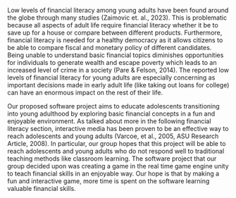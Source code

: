 Low levels of financial literacy among young adults have been found around the globe through many studies (Zaimovic et. al., 2023). This is problematic because all aspects of adult life require financial literacy whether it be to save up for a house or compare between different products. Furthermore, financial literacy is needed for a healthy democracy as it allows citizens to be able to compare fiscal and monetary policy of different candidates. Being unable to understand basic financial topics diminishes opportunities for individuals to generate wealth and escape poverty which leads to an increased level of crime in a society (Pare & Felson, 2014). The reported low levels of financial literacy for young adults are especially concerning as important decisions made in early adult life (like taking out loans for college) can have an enormous impact on the rest of their life.

Our proposed software project aims to educate adolescents transitioning into young adulthood by exploring basic financial concepts in a fun and enjoyable environment. As talked about more in the following financial literacy section, interactive media has been proven to be an effective way to reach adolescents and young adults (Varcoe, et al., 2005, ASU Research Article, 2008). In particular, our group hopes that this project will be able to reach adolescents and young adults who do not respond well to traditional teaching methods like classroom learning. The software project that our group decided upon was creating a game in the real time game engine unity to teach financial skills in an enjoyable way. Our hope is that by making a fun and interactive game, more time is spent on the software learning valuable financial skills.
